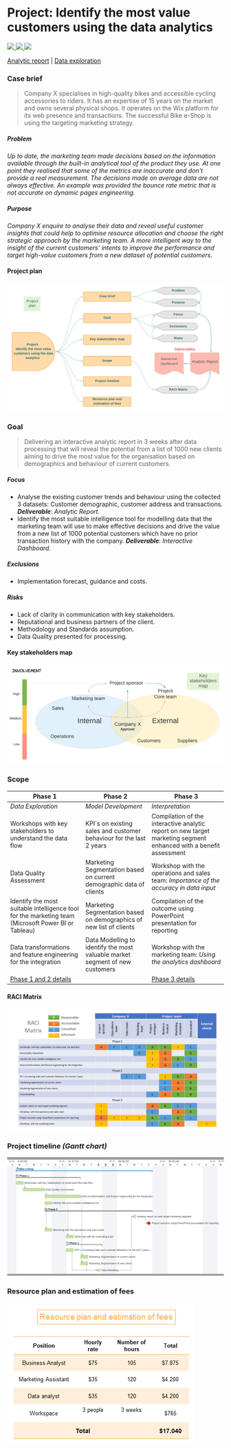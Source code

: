 # Project: Identify the most value customers using the data analytics
 <a href="https://www.lucidchart.com/pages/">
		<img src="https://img.shields.io/badge/Lucidchart-orange?style=plastic&logo=WeightsAndBiases&logoColor=white" />
	</a>
 <a href="https://www.wrike.com/">
		<img src="https://img.shields.io/badge/Wrike-white?style=plastic&logo=Linode&logoColor=green" />
	</a>
 <a href="https://office.live.com/start/powerpoint.aspx">
		<img src="https://img.shields.io/badge/Microsoft_PowerPoint-B7472A?style=plastic&logo=microsoft-powerpoint&logoColor=white" />
	</a>
 
[Analytic report](https://github.com/VladRomanciuc/Personal/blob/b9ce73ef0c918602c952880f676cd9365ce3fd86/Business%20Analytics/Bike%20E-Shop/README.md) | [Data exploration](https://github.com/VladRomanciuc/Personal/blob/b9ce73ef0c918602c952880f676cd9365ce3fd86/Business%20Intelligence/Bike%20E-Shop/README.md)

### Case brief
>Company X specialises in high-quality bikes and accessible cycling accessories to riders. It has an expertise of 15 years on the market and owns several physical shops. It operates on the Wix platform for its web presence and transactions. The successful Bike e-Shop is using the targeting marketing strategy.

##### Problem
_Up to date, the marketing team made decisions based on the information available through the built-in analytical tool of the product they use. At one point they realised that some of the metrics are inaccurate and don't provide a real measurement. The decisions made on average data are not always effective. An example was provided the bounce rate metric that is not accurate on dynamic pages engineering._

##### Purpose
_Company X enquire to analyse their data and reveal useful customer insights that could help to optimise resource allocation and choose the right strategic approach by the marketing team. A more intelligent way to the insight of the current customers' intents to improve the performance and target high-value customers from a new dataset of potential customers._

#### Project plan
![Project plan](project_plan.png)

### Goal
>Delivering an interactive analytic report in 3 weeks after data processing that will reveal the potential from a list of 1000 new clients aiming to drive the most value for the organisation based on demographics and behaviour of current customers.

##### Focus
- Analyse the existing customer trends and behaviour using the collected 3 datasets: Customer demographic, customer address and transactions.
***Deliverable***: *Analytic Report.*
- Identify the most suitable intelligence tool for modelling data that the marketing team will use to make effective decisions and drive the value from a new list of 1000 potential customers which have no prior transaction history with the company.
***Deliverable***: *Interactive Dashboard.*

##### Exclusions
- Implementation forecast, guidance and costs.

##### Risks
- Lack of clarity in communication with key stakeholders.
- Reputational and business partners of the client.
- Methodology and Standards assumption.
- Data Quality presented for processing.

#### Key stakeholders map
![Stakeholders map](stakeholders_map.png)

### Scope

| Phase 1 | Phase 2 | Phase 3 |
| ------- | ------- | ------- |
| _Data Exploration_ | _Model Development_ | _Interpretation_ |
|  Workshops with key stakeholders to understand the data flow | KPI`s on existing sales and customer behaviour for the last 2 years |  Compilation of the interactive analytic report on new target marketing segment enhanced with a benefit assessment |
|Data Quality Assessment | Marketing Segmentation based on current demographic data of clients | Workshop with the operations and sales team: _Importance of the accuracy in data input_ | 
Identify the most suitable intelligence tool for the marketing team (Microsoft Power BI or Tableau) | Marketing Segmentation based on demographics of new list of clients | Compilation of the outcome using PowerPoint presentation for reporting | 
 | Data transformations and feature engineering for the integration | Data Modelling to identify the most valuable market segment of new customers | Workshop with the marketing team: _Using the analytics dashboard_ |
| [Phase 1 and 2 details](https://github.com/VladRomanciuc/Personal/blob/b9ce73ef0c918602c952880f676cd9365ce3fd86/Business%20Intelligence/Bike%20E-Shop/README.md) | | [Phase 3 details](https://github.com/VladRomanciuc/Personal/blob/b9ce73ef0c918602c952880f676cd9365ce3fd86/Business%20Analytics/Bike%20E-Shop/README.md) |

#### RACI Matrix
![RACI Matrix](RACI_Matrix.png)

### Project timeline _(Gantt chart)_
![Timeline chart](timeline.png)

### Resource plan and estimation of fees
![Resource plan](resource_plan.png)
